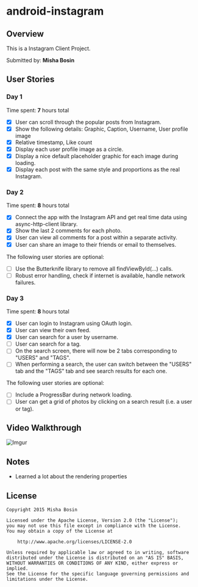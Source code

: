 # android-instagram

## Overview

This is a Instagram Client Project.
 
Submitted by: **Misha Bosin**

## User Stories

### Day 1

Time spent: **7** hours total

* [x] User can scroll through the popular posts from Instagram.
* [x] Show the following details: Graphic, Caption, Username, User profile image
* [x] Relative timestamp, Like count
* [x] Display each user profile image as a circle.
* [x] Display a nice default placeholder graphic for each image during loading.
* [x] Display each post with the same style and proportions as the real Instagram.

### Day 2

Time spent: **8** hours total

* [x] Connect the app with the Instagram API and get real time data using async-http-client library.
* [x] Show the last 2 comments for each photo.
* [x] User can view all comments for a post within a separate activity.
* [x] User can share an image to their friends or email to themselves.

The following user stories are optional:
* [ ] Use the Butterknife library to remove all findViewById(...) calls.
* [ ] Robust error handling, check if internet is available, handle network failures.

### Day 3

Time spent: **8** hours total

* [x] User can login to Instagram using OAuth login.
* [x] User can view their own feed.
* [x] User can search for a user by username.
* [ ] User can search for a tag.
* [ ] On the search screen, there will now be 2 tabs corresponding to "USERS" and "TAGS".
* [ ] When performing a search, the user can switch between the "USERS" tab and the "TAGS" tab and see search results for each one.

The following user stories are optional:
* [ ] Include a ProgressBar during network loading.
* [ ] User can get a grid of photos by clicking on a search result (i.e. a user or tag).

## Video Walkthrough

  ![Imgur](http://i.imgur.com/ArpPCZw.gif)

## Notes

* Learned a lot about the rendering properties

## License

    Copyright 2015 Misha Bosin

    Licensed under the Apache License, Version 2.0 (the "License");
    you may not use this file except in compliance with the License.
    You may obtain a copy of the License at

        http://www.apache.org/licenses/LICENSE-2.0

    Unless required by applicable law or agreed to in writing, software
    distributed under the License is distributed on an "AS IS" BASIS,
    WITHOUT WARRANTIES OR CONDITIONS OF ANY KIND, either express or implied.
    See the License for the specific language governing permissions and
    limitations under the License.
